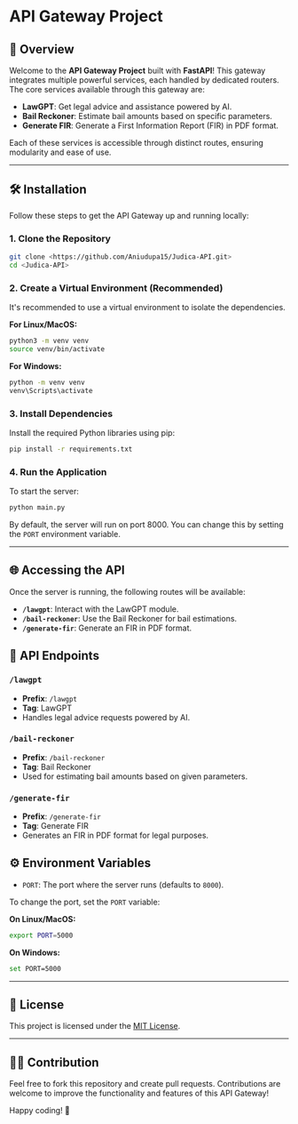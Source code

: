# API Gateway Project

## 🚀 Overview

Welcome to the **API Gateway Project** built with **FastAPI**! This gateway integrates multiple powerful services, each handled by dedicated routers. The core services available through this gateway are:

- **LawGPT**: Get legal advice and assistance powered by AI.
- **Bail Reckoner**: Estimate bail amounts based on specific parameters.
- **Generate FIR**: Generate a First Information Report (FIR) in PDF format.

Each of these services is accessible through distinct routes, ensuring modularity and ease of use.

---

## 🛠️ Installation

Follow these steps to get the API Gateway up and running locally:

### 1. Clone the Repository

```bash
git clone <https://github.com/Aniudupa15/Judica-API.git>
cd <Judica-API>
```

### 2. Create a Virtual Environment (Recommended)

It's recommended to use a virtual environment to isolate the dependencies.

**For Linux/MacOS:**

```bash
python3 -m venv venv
source venv/bin/activate
```

**For Windows:**

```bash
python -m venv venv
venv\Scripts\activate
```

### 3. Install Dependencies

Install the required Python libraries using pip:

```bash
pip install -r requirements.txt
```

### 4. Run the Application

To start the server:

```bash
python main.py
```

By default, the server will run on port 8000. You can change this by setting the `PORT` environment variable.

---

## 🌐 Accessing the API

Once the server is running, the following routes will be available:

- **`/lawgpt`**: Interact with the LawGPT module.
- **`/bail-reckoner`**: Use the Bail Reckoner for bail estimations.
- **`/generate-fir`**: Generate an FIR in PDF format.


## 📡 API Endpoints

### `/lawgpt`
- **Prefix**: `/lawgpt`
- **Tag**: LawGPT
- Handles legal advice requests powered by AI.

### `/bail-reckoner`
- **Prefix**: `/bail-reckoner`
- **Tag**: Bail Reckoner
- Used for estimating bail amounts based on given parameters.

### `/generate-fir`
- **Prefix**: `/generate-fir`
- **Tag**: Generate FIR
- Generates an FIR in PDF format for legal purposes.

## ⚙️ Environment Variables

- `PORT`: The port where the server runs (defaults to `8000`).

To change the port, set the `PORT` variable:

**On Linux/MacOS:**

```bash
export PORT=5000
```

**On Windows:**

```bash
set PORT=5000
```

---

## 📜 License

This project is licensed under the [MIT License](LICENSE).

---

## 🧑‍💻 Contribution

Feel free to fork this repository and create pull requests. Contributions are welcome to improve the functionality and features of this API Gateway!

Happy coding! 🎉
